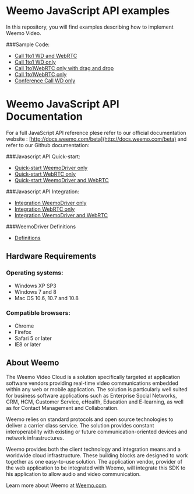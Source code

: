 # Weemo JavaScript API examples 


In this repository, you will find examples describing how to implement Weemo Video.


###Sample Code:
- [Call 1to1 WD and WebRTC](https://github.com/weemo/Weemo.js_beta/tree/master/examples/Call%201to1%20WD%20and%20WebRTC)
- [Call 1to1 WD only](https://github.com/weemo/Weemo.js_beta/tree/master/examples/Call%201to1%20WD%20only)
- [Call 1to1WebRTC only with drag and drop](https://github.com/weemo/Weemo.js_beta/tree/master/examples/Call%201to1WebRTC%20only%20with%20drag%20and%20drop)
- [Call 1to1WebRTC only](https://github.com/weemo/Weemo.js_beta/tree/master/examples/Call%201to1WebRTC%20only)
- [Conference Call WD only](https://github.com/weemo/Weemo.js_beta/tree/master/examples/Conference%20Call%20WD%20only)


# Weemo JavaScript API Documentation

For a full JavaScript API reference plese refer to our official documentation website : [http://docs.weemo.com/beta](http://docs.weemo.com/beta) and refer to our Github documentation:

###Javascript API Quick-start:
- [Quick-start WeemoDriver only](https://github.com/weemo/Release-5.x/wiki/Javascript-API---Quick-start---WeemoDriver)
- [Quick-start WebRTC only](https://github.com/weemo/Release-5.x/wiki/Javascript-API---Quick-start---WebRTC)
- [Quick-start WeemoDriver and WebRTC](https://github.com/weemo/Release-5.x/wiki/Javascript-API---Quick-start)

###Javascript API Integration:
- [Integration WeemoDriver only](https://github.com/weemo/Release-5.x/wiki/Javascript-API-Integration---WeemoDriver)
- [Integration WebRTC only](https://github.com/weemo/Release-5.x/wiki/Javascript-API-Integration---WebRTC)
- [Integration WeemoDriver and WebRTC](https://github.com/weemo/Release-5.x/wiki/Javascript-API-Integration)

###WeemoDriver Definitions
- [Definitions](https://github.com/weemo/Release-4.0/wiki/WeemoDriver-Naming)

## Hardware Requirements

### Operating systems:
* Windows XP SP3 <br/>
* Windows 7 and 8<br/>
* Mac OS 10.6, 10.7 and 10.8


### Compatible browsers:
* Chrome <br/>
* Firefox <br/>
* Safari 5 or later<br/>
* IE8 or later


## About Weemo

The Weemo Video Cloud is a solution specifically targeted at application software vendors providing real-time video communications embedded within any web or mobile application. The solution is particularly well suited for business software applications such as Enterprise Social Networks, CRM, HCM, Customer Service, eHealth, Education and E-learning, as well as for Contact Management and Collaboration.

Weemo relies on standard protocols and open source technologies to deliver a carrier class service. The solution provides constant interoperability with existing or future communication-oriented devices and network infrastructures.

Weemo provides both the client technology and integration means and a worldwide cloud infrastructure. These building blocks are designed to work together as one easy-to-use solution. The application vendor, provider of the web application to be integrated with Weemo, will integrate this SDK to his application to allow audio and video communication.

Learn more about Weemo at <a href="http://www.weemo.com">Weemo.com</a>.
